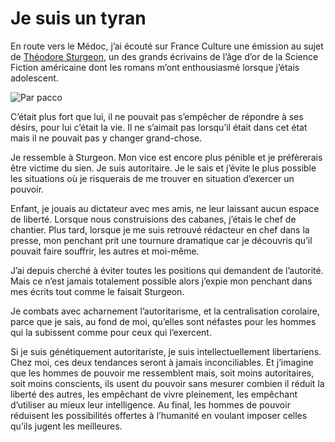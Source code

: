# Je suis un tyran

En route vers le Médoc, j’ai écouté sur France Culture une émission au sujet de [Théodore Sturgeon](http://en.wikipedia.org/wiki/Theodore_Sturgeon), un des grands écrivains de l’âge d’or de la Science Fiction américaine dont les romans m’ont enthousiasmé lorsque j’étais adolescent.

![Par pacco](http://blog.tcrouzet.comhttps://tcrouzet.com/images_tc/20070814pacco.jpg)

C’était plus fort que lui, il ne pouvait pas s’empêcher de répondre à ses désirs, pour lui c’était la vie. Il ne s’aimait pas lorsqu’il était dans cet état mais il ne pouvait pas y changer grand-chose.

Je ressemble à Sturgeon. Mon vice est encore plus pénible et je préfèrerais être victime du sien. Je suis autoritaire. Je le sais et j’évite le plus possible les situations où je risquerais de me trouver en situation d’exercer un pouvoir.

Enfant, je jouais au dictateur avec mes amis, ne leur laissant aucun espace de liberté. Lorsque nous construisions des cabanes, j’étais le chef de chantier. Plus tard, lorsque je me suis retrouvé rédacteur en chef dans la presse, mon penchant prit une tournure dramatique car je découvris qu’il pouvait faire souffrir, les autres et moi-même.

J’ai depuis cherché à éviter toutes les positions qui demandent de l’autorité. Mais ce n’est jamais totalement possible alors j’expie mon penchant dans mes écrits tout comme le faisait Sturgeon.

Je combats avec acharnement l’autoritarisme, et la centralisation corolaire, parce que je sais, au fond de moi, qu’elles sont néfastes pour les hommes qui la subissent comme pour ceux qui l’exercent.

Si je suis génétiquement autoritariste, je suis intellectuellement libertariens. Chez moi, ces deux tendances seront à jamais inconciliables. Et j’imagine que les hommes de pouvoir me ressemblent mais, soit moins autoritaires, soit moins conscients, ils usent du pouvoir sans mesurer combien il réduit la liberté des autres, les empêchant de vivre pleinement, les empêchant d’utiliser au mieux leur intelligence. Au final, les hommes de pouvoir réduisent les possibilités offertes à l’humanité en voulant imposer celles qu’ils jugent les meilleures.